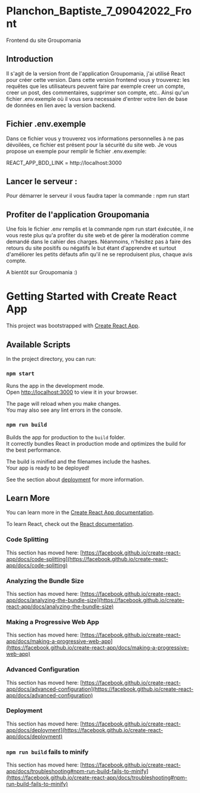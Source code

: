 # Planchon_Baptiste_7_09042022_Front

Frontend du site Groupomania

## Introduction

Il s'agit de la version front de l'application Groupomania, j'ai utilisé React pour créer cette version. Dans cette version frontend vous y trouverez: les requêtes que les utilisateurs peuvent faire par exemple creer un compte, creer un post, des commentaires, supprimer son compte, etc.. Ainsi qu'un fichier .env.exemple où il vous sera necessaire d'entrer votre lien de base de données en lien avec la version backend.

## Fichier .env.exemple

Dans ce fichier vous y trouverez vos informations personnelles à ne pas dévoilées, ce fichier est présent pour la sécurité du site web. Je vous propose un exemple pour remplir le fichier .env.exemple:

REACT_APP_BDD_LINK = http://localhost:3000

## Lancer le serveur :

Pour démarrer le serveur il vous faudra taper la commande : npm run start

## Profiter de l'application Groupomania

Une fois le fichier .env remplis et la commande npm run start éxécutée, il ne vous reste plus qu'a profiter du site web et de gérer la modération comme demandé dans le cahier des charges. Néanmoins, n'hésitez pas à faire des retours du site positifs ou négatifs le but étant d'apprendre et surtout d'améliorer les petits défauts afin qu'il ne se reproduisent plus, chaque avis compte.

A bientôt sur Groupomania :)

# Getting Started with Create React App

This project was bootstrapped with [Create React App](https://github.com/facebook/create-react-app).

## Available Scripts

In the project directory, you can run:

### `npm start`

Runs the app in the development mode.\
Open [http://localhost:3000](http://localhost:3000) to view it in your browser.

The page will reload when you make changes.\
You may also see any lint errors in the console.

### `npm run build`

Builds the app for production to the `build` folder.\
It correctly bundles React in production mode and optimizes the build for the best performance.

The build is minified and the filenames include the hashes.\
Your app is ready to be deployed!

See the section about [deployment](https://facebook.github.io/create-react-app/docs/deployment) for more information.

## Learn More

You can learn more in the [Create React App documentation](https://facebook.github.io/create-react-app/docs/getting-started).

To learn React, check out the [React documentation](https://reactjs.org/).

### Code Splitting

This section has moved here: [https://facebook.github.io/create-react-app/docs/code-splitting](https://facebook.github.io/create-react-app/docs/code-splitting)

### Analyzing the Bundle Size

This section has moved here: [https://facebook.github.io/create-react-app/docs/analyzing-the-bundle-size](https://facebook.github.io/create-react-app/docs/analyzing-the-bundle-size)

### Making a Progressive Web App

This section has moved here: [https://facebook.github.io/create-react-app/docs/making-a-progressive-web-app](https://facebook.github.io/create-react-app/docs/making-a-progressive-web-app)

### Advanced Configuration

This section has moved here: [https://facebook.github.io/create-react-app/docs/advanced-configuration](https://facebook.github.io/create-react-app/docs/advanced-configuration)

### Deployment

This section has moved here: [https://facebook.github.io/create-react-app/docs/deployment](https://facebook.github.io/create-react-app/docs/deployment)

### `npm run build` fails to minify

This section has moved here: [https://facebook.github.io/create-react-app/docs/troubleshooting#npm-run-build-fails-to-minify](https://facebook.github.io/create-react-app/docs/troubleshooting#npm-run-build-fails-to-minify)
